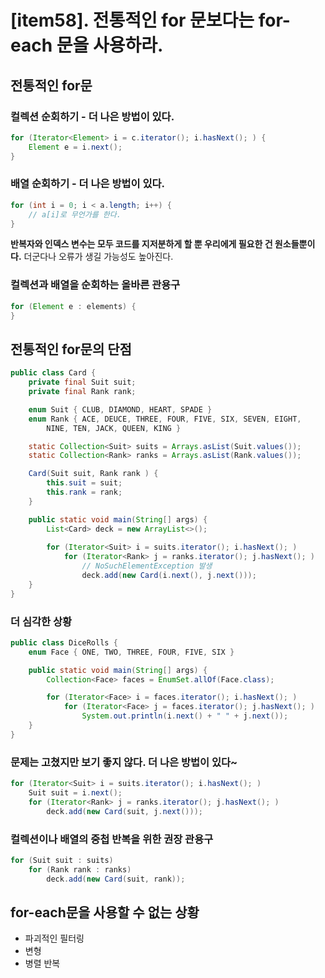 # [item58]. 전통적인 for 문보다는 for-each 문을 사용하라.

## 전통적인 for문

### 컬렉션 순회하기 - 더 나은 방법이 있다.
```java
for (Iterator<Element> i = c.iterator(); i.hasNext(); ) {
    Element e = i.next();
}
```

### 배열 순회하기 - 더 나은 방법이 있다.
```java
for (int i = 0; i < a.length; i++) {
    // a[i]로 무언가를 한다.
}
```

**반복자와 인덱스 변수는 모두 코드를 지저분하게 할 뿐 우리에게 필요한 건 원소들뿐이다.** 더군다나 오류가 생길 가능성도 높아진다.

### 컬렉션과 배열을 순회하는 올바른 관용구
```java
for (Element e : elements) {
}
```

## 전통적인 for문의 단점
```java
public class Card {
    private final Suit suit;
    private final Rank rank;

    enum Suit { CLUB, DIAMOND, HEART, SPADE }
    enum Rank { ACE, DEUCE, THREE, FOUR, FIVE, SIX, SEVEN, EIGHT,
        NINE, TEN, JACK, QUEEN, KING }

    static Collection<Suit> suits = Arrays.asList(Suit.values());
    static Collection<Rank> ranks = Arrays.asList(Rank.values());

    Card(Suit suit, Rank rank ) {
        this.suit = suit;
        this.rank = rank;
    }

    public static void main(String[] args) {
        List<Card> deck = new ArrayList<>();
        
        for (Iterator<Suit> i = suits.iterator(); i.hasNext(); )
            for (Iterator<Rank> j = ranks.iterator(); j.hasNext(); )
                // NoSuchElementException 발생
                deck.add(new Card(i.next(), j.next())); 
    }
}
```

### 더 심각한 상황
```java
public class DiceRolls {
    enum Face { ONE, TWO, THREE, FOUR, FIVE, SIX }

    public static void main(String[] args) {
        Collection<Face> faces = EnumSet.allOf(Face.class);

        for (Iterator<Face> i = faces.iterator(); i.hasNext(); )
            for (Iterator<Face> j = faces.iterator(); j.hasNext(); )
                System.out.println(i.next() + " " + j.next());
    }
}
```

### 문제는 고쳤지만 보기 좋지 않다. 더 나은 방법이 있다~
```java
for (Iterator<Suit> i = suits.iterator(); i.hasNext(); )
    Suit suit = i.next();
    for (Iterator<Rank> j = ranks.iterator(); j.hasNext(); )
        deck.add(new Card(suit, j.next())); 

```

### 컬렉션이나 배열의 중첩 반복을 위한 권장 관용구 
```java
for (Suit suit : suits)
    for (Rank rank : ranks)
        deck.add(new Card(suit, rank));
```

## for-each문을 사용할 수 없는 상황
- 파괴적인 필터링
- 변형
- 병렬 반복